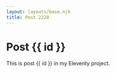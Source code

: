 ```yaml
---
layout: layouts/base.njk
title: Post 2228
---
```


# Post {{ id }}

This is post {{ id }} in my Eleventy project.
